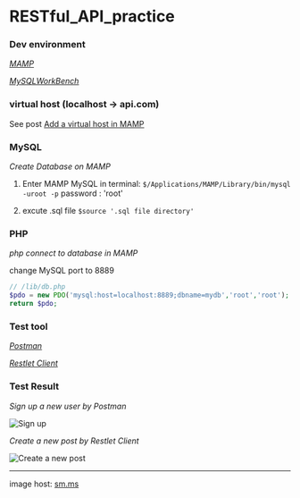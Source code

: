 # RESTful_API_practice
### Dev environment
*[MAMP](https://www.mamp.info/en/)*

*[MySQLWorkBench](https://www.mysql.com/cn/products/workbench/)*

### virtual host (localhost -> api.com)
See post [Add a virtual host in MAMP](https://jinwangq.github.io/2018/11/15/Add-a-virtual-host-in-MAMP/)

### MySQL
*Create Database on MAMP*
1. Enter MAMP MySQL in terminal:
`$/Applications/MAMP/Library/bin/mysql -uroot -p`
password : 'root'

2. excute .sql file
`$source '.sql file directory'`

### PHP
*php connect to database in MAMP*

change MySQL port to 8889
```php
// /lib/db.php
$pdo = new PDO('mysql:host=localhost:8889;dbname=mydb','root','root');
return $pdo;
```


### Test tool
*[Postman](https://www.getpostman.com/)*

*[Restlet Client](https://chrome.google.com/webstore/detail/restlet-client-rest-api-t/aejoelaoggembcahagimdiliamlcdmfm)*

### Test Result
*Sign up a new user by Postman*

![Sign up](https://i.loli.net/2019/01/28/5c4e2cc74aaba.png)

*Create a new post by Restlet Client*

![Create a new post](https://i.loli.net/2019/01/28/5c4e2cfd8ab9d.png)

---
image host: [sm.ms](https://sm.ms/)

